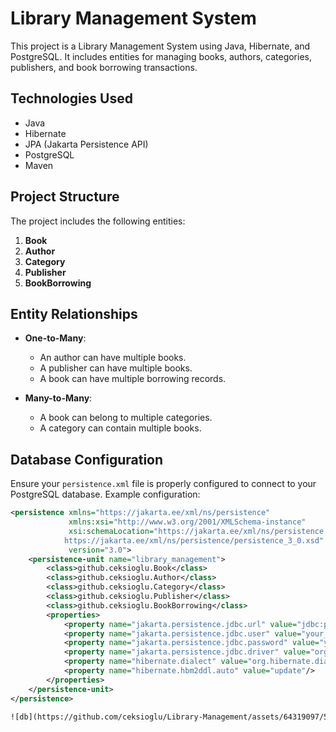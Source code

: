 # Library Management System

This project is a Library Management System using Java, Hibernate, and PostgreSQL. It includes entities for managing books, authors, categories, publishers, and book borrowing transactions.

## Technologies Used

- Java
- Hibernate
- JPA (Jakarta Persistence API)
- PostgreSQL
- Maven

## Project Structure

The project includes the following entities:

1. **Book**
2. **Author**
3. **Category**
4. **Publisher**
5. **BookBorrowing**

## Entity Relationships

- **One-to-Many**: 
  - An author can have multiple books.
  - A publisher can have multiple books.
  - A book can have multiple borrowing records.
  
- **Many-to-Many**: 
  - A book can belong to multiple categories.
  - A category can contain multiple books.

## Database Configuration

Ensure your `persistence.xml` file is properly configured to connect to your PostgreSQL database. Example configuration:

```xml
<persistence xmlns="https://jakarta.ee/xml/ns/persistence"
             xmlns:xsi="http://www.w3.org/2001/XMLSchema-instance"
             xsi:schemaLocation="https://jakarta.ee/xml/ns/persistence
            https://jakarta.ee/xml/ns/persistence/persistence_3_0.xsd"
             version="3.0">
    <persistence-unit name="library_management">
        <class>github.ceksioglu.Book</class>
        <class>github.ceksioglu.Author</class>
        <class>github.ceksioglu.Category</class>
        <class>github.ceksioglu.Publisher</class>
        <class>github.ceksioglu.BookBorrowing</class>
        <properties>
            <property name="jakarta.persistence.jdbc.url" value="jdbc:postgresql://localhost:5432/your_db_name"/>
            <property name="jakarta.persistence.jdbc.user" value="your_db_user"/>
            <property name="jakarta.persistence.jdbc.password" value="your_db_password"/>
            <property name="jakarta.persistence.jdbc.driver" value="org.postgresql.Driver"/>
            <property name="hibernate.dialect" value="org.hibernate.dialect.PostgreSQLDialect"/>
            <property name="hibernate.hbm2ddl.auto" value="update"/>
        </properties>
    </persistence-unit>
</persistence>

![db](https://github.com/ceksioglu/Library-Management/assets/64319097/502d003e-6822-4fe4-be7c-6dd6136a96b0)
